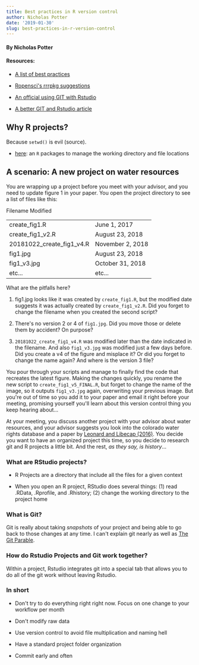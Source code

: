 ```yaml
---
title: Best practices in R version control
author: Nicholas Potter
date: '2019-01-30'
slug: best-practices-in-r-version-control
---
```


#### By Nicholas Potter

#### Resources:

  * [A list of best practices](https://www.r-statistics.com/2010/09/managing-a-statistical-analysis-project-guidelines-and-best-practices/)

  * [Ropensci's rrrpkg suggestions](https://github.com/ropensci/rrrpkg)

  * [An official using GIT with Rstudio](https://support.rstudio.com/hc/en-us/articles/200532077?version=1.1.453&mode=desktop)

  * [A better GIT and Rstudio article](https://r-bio.github.io/intro-git-rstudio/)

## Why R projects?

Because `setwd()` is evil (source).

  * [here](https://github.com/jennybc/here_here): an `R` packages to manage the working directory and file locations

## A scenario: A new project on water resources

You are wrapping up a project before you meet with your advisor, and you need to update figure 1 in your paper. You open the project directory to see a list of files like this:

<table >

<tr >
Filename
Modified
</tr>

<tbody >
<tr >

<td >create_fig1.R
</td>

<td >June 1, 2017
</td>
</tr>
<tr >

<td >create_fig1_v2.R
</td>

<td >August 23, 2018
</td>
</tr>
<tr >

<td >20181022_create_fig1_v4.R
</td>

<td >November 2, 2018
</td>
</tr>
<tr >

<td >fig1.jpg
</td>

<td >August 23, 2018
</td>
</tr>
<tr >

<td >fig1_v3.jpg
</td>

<td >October 31, 2018
</td>
</tr>
<tr >

<td >etc...
</td>

<td >etc...
</td>
</tr>
</tbody>
</table>

What are the pitfalls here?

  1. fig1.jpg looks like it was created by `create_fig1.R`, but the modified date suggests it was actually created by `create_fig1_v2.R`. Did you forget to change the filename when you created the second script?

  2. There's no version 2 or 4 of `fig1.jpg`. Did you move those or delete them by accident? On purpose?

  3. `20181022_create_fig1_v4.R` was modified later than the date indicated in the filename. And also `fig1_v3.jpg` was modified just a few days before. Did you create a v4 of the figure and misplace it? Or did you forget to change the name again? And where is the version 3 file?

You pour through your scripts and manage to finally find the code that recreates the latest figure. Making the changes quickly, you rename the new script to `create_fig1_v5_FINAL.R`, but forget to change the name of the image, so it outputs `fig1_v3.jpg` again, overwriting your previous image. But you're out of time so you add it to your paper and email it right before your meeting, promising yourself you'll learn about this version control thing you keep hearing about...

At your meeting, you discuss another project with your advisor about water resources, and your advisor suggests you look into the colorado water rights database and a paper by [Leonard and Libecap (2016)](https://www.nber.org/papers/w22185). You decide you want to have an organized project this time, so you decide to research git and R projects a little bit. And the rest, _as they say, is history_...

### What are RStudio projects?

  * R Projects are a directory that include all the files for a given context

  * When you open an R project, RStudio does several things: (1) read .RData, .Rprofile, and .Rhistory; (2) change the working directory to the project home

### What is Git?

Git is really about taking _snapshots_ of your project and being able to go back to those changes at any time. I can't explain git nearly as well as [The Git Parable](http://tom.preston-werner.com/2009/05/19/the-git-parable.html).

### How do Rstudio Projects and Git work together?

Within a project, Rstudio integrates git into a special tab that allows you to do all of the git work without leaving Rstudio.

### In short

  * Don't try to do everything right right now. Focus on one change to your workflow per month

  * Don't modify raw data

  * Use version control to avoid file multiplication and naming hell

  * Have a standard project folder organization

  * Commit early and often
